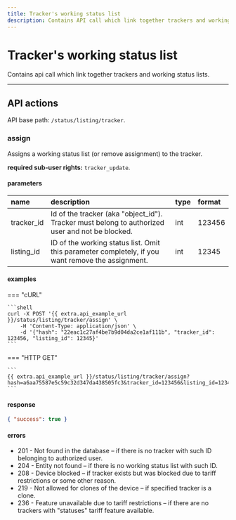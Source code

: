 ```yaml
---
title: Tracker's working status list
description: Contains API call which link together trackers and working status lists.
---
```


# Tracker's working status list

Contains api call which link together trackers and working status lists.

***

## API actions

API base path: `/status/listing/tracker`.

### assign

Assigns a working status list (or remove assignment) to the tracker.

**required sub-user rights:** `tracker_update`.

#### parameters

| name | description | type | format |
| :------ | :------ | :----- | :----- |
| tracker_id | Id of the tracker (aka "object_id"). Tracker must belong to authorized user and not be blocked. | int | 123456 |
| listing_id | ID of the working status list. Omit this parameter completely, if you want remove the assignment. | int | 12345 |

#### examples

=== "cURL"

    ```shell
    curl -X POST '{{ extra.api_example_url }}/status/listing/tracker/assign' \
        -H 'Content-Type: application/json' \
        -d '{"hash": "22eac1c27af4be7b9d04da2ce1af111b", "tracker_id": 123456, "listing_id": 12345}'
    ```

=== "HTTP GET"

    ```
    {{ extra.api_example_url }}/status/listing/tracker/assign?hash=a6aa75587e5c59c32d347da438505fc3&tracker_id=123456&listing_id=12345
    ```

#### response

```json
{ "success": true }
```

#### errors

* 201 - Not found in the database – if there is no tracker with such ID belonging to authorized user.
* 204 - Entity not found – if there is no working status list with such ID.
* 208 - Device blocked – if tracker exists but was blocked due to tariff restrictions or some other reason.
* 219 - Not allowed for clones of the device – if specified tracker is a clone.
* 236 - Feature unavailable due to tariff restrictions – if there are no trackers with "statuses" tariff feature 
available.

